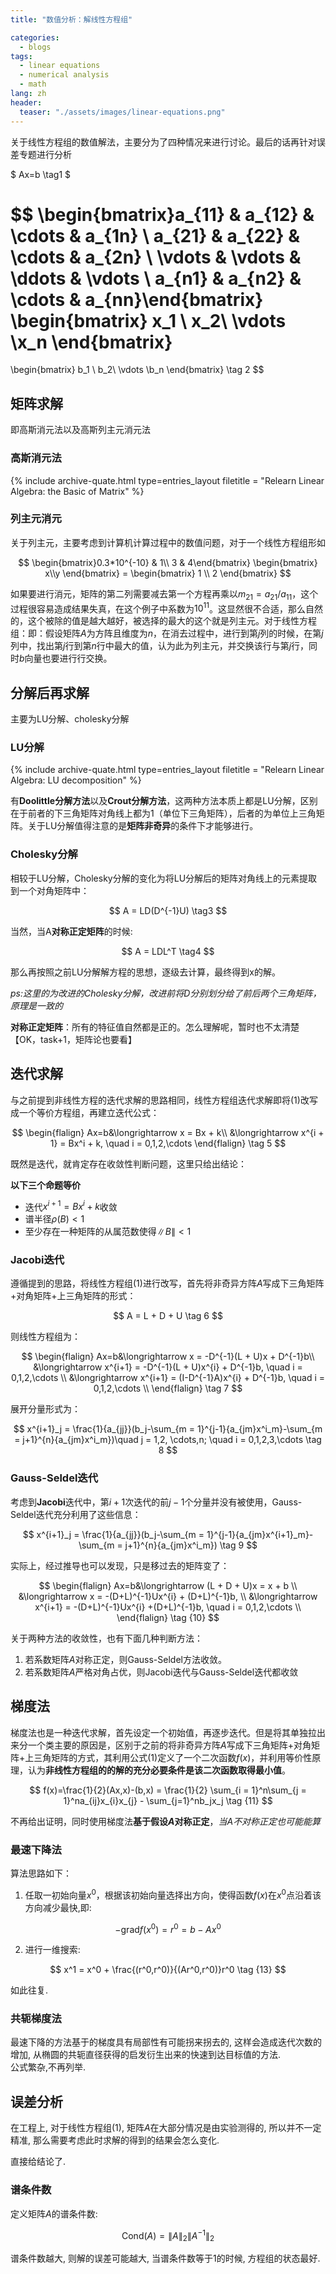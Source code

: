 ```yaml
---
title: "数值分析：解线性方程组"

categories:
  - blogs
tags:
  - linear equations
  - numerical analysis
  - math
lang: zh
header: 
  teaser: "./assets/images/linear-equations.png"
---
```


关于线性方程组的数值解法，主要分为了四种情况来进行讨论。最后的话再针对误差专题进行分析

$
Ax=b \tag1
$

$$
\begin{bmatrix}a_{11} & a_{12} & \cdots & a_{1n} \\ a_{21} & a_{22} & \cdots & a_{2n} \\ \vdots & \vdots & \ddots & \vdots \\ a_{n1} & a_{n2} & \cdots & a_{nn}\end{bmatrix}
\begin{bmatrix} x_1 \\ x_2\\ \vdots \\x_n \end{bmatrix}
=
\begin{bmatrix} b_1 \\ b_2\\ \vdots \\b_n \end{bmatrix}
\tag 2
$$

## 矩阵求解

即高斯消元法以及高斯列主元消元法

### 高斯消元法

{% include archive-quate.html type=entries_layout filetitle = "Relearn Linear Algebra: the Basic of Matrix" %}

### 列主元消元

关于列主元，主要考虑到计算机计算过程中的数值问题，对于一个线性方程组形如

$$
\begin{bmatrix}0.3*10^{-10} & 1\\ 3 & 4\end{bmatrix} \begin{bmatrix} x\\y \end{bmatrix} = \begin{bmatrix} 1 \\ 2 \end{bmatrix}
$$

如果要进行消元，矩阵的第二列需要减去第一个方程再乘以$m_{21}=a_{21}/a_{11}$，这个过程很容易造成结果失真，在这个例子中系数为$10^{11}$。这显然很不合适，那么自然的，这个被除的值是越大越好，被选择的最大的这个就是列主元。对于线性方程组：即：假设矩阵$A$为方阵且维度为$n$，在消去过程中，进行到第$j$列的时候，在第$j$列中，找出第$j$行到第$n$行中最大的值，认为此为列主元，并交换该行与第$j$行，同时$b$向量也要进行行交换。


## 分解后再求解

主要为LU分解、cholesky分解

### LU分解

{% include archive-quate.html type=entries_layout filetitle = "Relearn Linear Algebra: LU decomposition" %}

有**Doolittle分解方法**以及**Crout分解方法**，这两种方法本质上都是LU分解，区别在于前者的下三角矩阵对角线上都为1（单位下三角矩阵），后者的为单位上三角矩阵。关于LU分解值得注意的是**矩阵非奇异**的条件下才能够进行。

### Cholesky分解

相较于LU分解，Cholesky分解的变化为将LU分解后的矩阵对角线上的元素提取到一个对角矩阵中：

$$
A = LD(D^{-1}U) \tag3
$$

当然，当A**对称正定矩阵**的时候:

$$
A = LDL^T \tag4
$$

那么再按照之前LU分解解方程的思想，逐级去计算，最终得到x的解。

*ps:这里的为改进的Cholesky分解，改进前将D分别划分给了前后两个三角矩阵，原理是一致的*

**对称正定矩阵**：所有的特征值自然都是正的。怎么理解呢，暂时也不太清楚【OK，task+1，矩阵论也要看】	



## 迭代求解

与之前提到非线性方程的迭代求解的思路相同，线性方程组迭代求解即将$(1)$改写成一个等价方程组，再建立迭代公式：

$$
\begin{flalign}
Ax=b&\longrightarrow x = Bx + k\\ &\longrightarrow 
x^{i + 1} = Bx^i + k, \quad i = 0,1,2,\cdots
\end{flalign} \tag 5
$$

既然是迭代，就肯定存在收敛性判断问题，这里只给出结论：

**以下三个命题等价**

- 迭代$x^{i + 1} = Bx^i + k$收敛
- 谱半径$\rho(B)<1$
- 至少存在一种矩阵的从属范数使得$\lVert B\rVert<1$

### Jacobi迭代

遵循提到的思路，将线性方程组$(1)$进行改写，首先将非奇异方阵$A$写成下三角矩阵+对角矩阵+上三角矩阵的形式：

$$
A = L + D + U \tag 6
$$

则线性方程组为：

$$
\begin{flalign}
Ax=b&\longrightarrow x = -D^{-1}(L + U)x + D^{-1}b\\ 
&\longrightarrow  x^{i+1} = -D^{-1}(L + U)x^{i} + D^{-1}b, \quad i = 0,1,2,\cdots \\
&\longrightarrow  x^{i+1} = (I-D^{-1}A)x^{i} + D^{-1}b, \quad i = 0,1,2,\cdots \\
\end{flalign} \tag 7
$$

展开分量形式为：

$$
x^{i+1}_j = \frac{1}{a_{jj}}(b_j-\sum_{m = 1}^{j-1}{a_{jm}x^i_m}-\sum_{m = j+1}^{n}{a_{jm}x^i_m})\quad j = 1,2, \cdots,n; \quad i = 0,1,2,3,\cdots  \tag 8
$$


### Gauss-Seldel迭代

考虑到**Jacobi**迭代中，第$i+1$次迭代的前$j-1$个分量并没有被使用，Gauss-Seldel迭代充分利用了这些信息：

$$
x^{i+1}_j = \frac{1}{a_{jj}}(b_j-\sum_{m = 1}^{j-1}{a_{jm}x^{i+1}_m}-\sum_{m = j+1}^{n}{a_{jm}x^i_m}) \tag 9
$$

实际上，经过推导也可以发现，只是移过去的矩阵变了：

$$
\begin{flalign}
Ax=b&\longrightarrow (L + D + U)x = x + b \\ 
&\longrightarrow  x = -(D+L)^{-1}Ux^{i} + (D+L)^{-1}b,  \\
&\longrightarrow  x^{i+1} = -(D+L)^{-1}Ux^{i} +(D+L)^{-1}b, \quad i = 0,1,2,\cdots \\
\end{flalign} \tag {10}
$$

关于两种方法的收敛性，也有下面几种判断方法：

1. 若系数矩阵$A$对称正定，则Gauss-Seldel方法收敛。
2. 若系数矩阵$A$严格对角占优，则Jacobi迭代与Gauss-Seldel迭代都收敛

## 梯度法

梯度法也是一种迭代求解，首先设定一个初始值，再逐步迭代。但是将其单独拉出来分一个类主要的原因是，区别于之前的将非奇异方阵$A$写成下三角矩阵+对角矩阵+上三角矩阵的方式，其利用公式$(1)$定义了一个二次函数$f(x)$，并利用等价性原理，认为**非线性方程组的的解的充分必要条件是该二次函数取得最小值**。

$$
f(x)=\frac{1}{2}(Ax,x)-(b,x) = \frac{1}{2} \sum_{i = 1}^n\sum_{j = 1}^na_{ij}x_{i}x_{j} - \sum_{j=1}^nb_jx_j \tag {11}
$$

不再给出证明，同时使用梯度法**基于假设$A$对称正定**，*当$A$不对称正定也可能能算*

### 最速下降法

算法思路如下：

1. 任取一初始向量$x^0$，根据该初始向量选择出方向，使得函数$f(x)$在$x^0$点沿着该方向减少最快,即:

$$
-\text{grad}f(x^0) = r^0=b-Ax^0 \tag {12}
$$

2. 进行一维搜索:

$$
x^1 = x^0  + \frac{(r^0,r^0)}{(Ar^0,r^0)}r^0 \tag {13}
$$

如此往复.

### 共轭梯度法

最速下降的方法基于的梯度具有局部性有可能拐来拐去的, 这样会造成迭代次数的增加, 从椭圆的共轭直径获得的启发衍生出来的快速到达目标值的方法.    
公式繁杂,不再列举. 

## 误差分析

在工程上, 对于线性方程组$(1)$, 矩阵$A$在大部分情况是由实验测得的, 所以并不一定精准, 那么需要考虑此时求解的得到的结果会怎么变化. 

直接给结论了.

### 谱条件数

定义矩阵$A$的谱条件数:

$$
\text{Cond}(A) = \| A\|_2\|A^{-1}\|_2
$$

谱条件数越大, 则解的误差可能越大, 当谱条件数等于1的时候, 方程组的状态最好.




